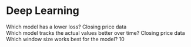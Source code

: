 # Deep Learning
Which model has a lower loss? Closing price data</br>
Which model tracks the actual values better over time? Closing price data </br>
Which window size works best for the model? 10
